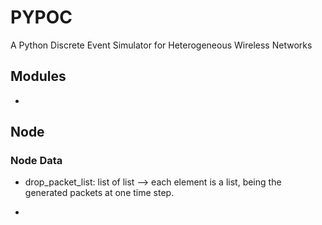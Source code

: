 # PYPOC
A Python Discrete Event Simulator for Heterogeneous Wireless Networks

## Modules
-

## Node

### Node Data
- drop_packet_list: list of list --> each element is a list, being the
generated packets at one time step.

-
